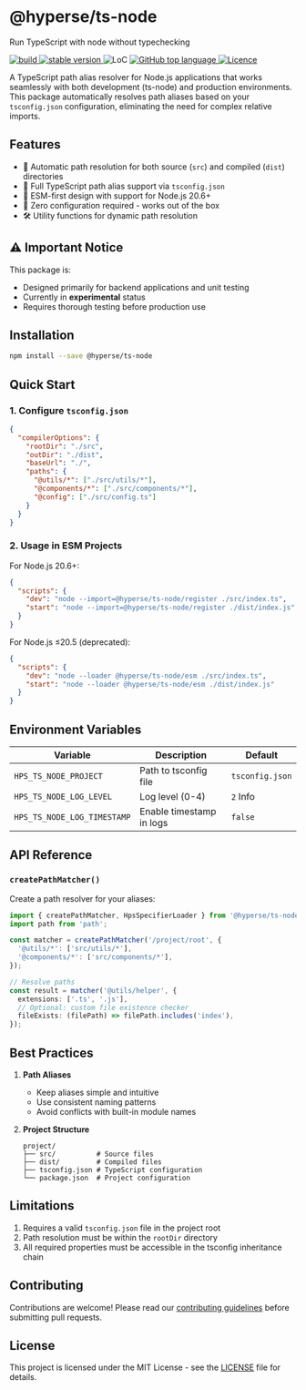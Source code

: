 # @hyperse/ts-node

Run TypeScript with node without typechecking

<p align="left">
  <a aria-label="Build" href="https://github.com/hyperse-io/ts-node/actions?query=workflow%3ACI">
    <img alt="build" src="https://img.shields.io/github/actions/workflow/status/hyperse-io/ts-node/ci-integrity.yml?branch=main&label=ci&logo=github&style=flat-quare&labelColor=000000" />
  </a>
  <a aria-label="stable version" href="https://www.npmjs.com/package/@hyperse/ts-node">
    <img alt="stable version" src="https://img.shields.io/npm/v/%40hyperse%2Fts-node?branch=main&label=version&logo=npm&style=flat-quare&labelColor=000000" />
  </a>
  <a>
    <img alt="LoC" src="https://img.shields.io/bundlephobia/min/%40hyperse%2Fts-node?style=flat-quare&labelColor=000000" />
  </a>
  <a aria-label="Top language" href="https://github.com/hyperse-io/ts-node/search?l=typescript">
    <img alt="GitHub top language" src="https://img.shields.io/github/languages/top/hyperse-io/ts-node?style=flat-square&labelColor=000&color=blue">
  </a>
  <a aria-label="Licence" href="https://github.com/hyperse-io/ts-node/blob/main/LICENSE">
    <img alt="Licence" src="https://img.shields.io/github/license/hyperse-io/ts-node?style=flat-quare&labelColor=000000" />
  </a>
</p>

A TypeScript path alias resolver for Node.js applications that works seamlessly with both development (ts-node) and production environments. This package automatically resolves path aliases based on your `tsconfig.json` configuration, eliminating the need for complex relative imports.

## Features

- 🔄 Automatic path resolution for both source (`src`) and compiled (`dist`) directories
- 🎯 Full TypeScript path alias support via `tsconfig.json`
- 🚀 ESM-first design with support for Node.js 20.6+
- 🔧 Zero configuration required - works out of the box
- 🛠️ Utility functions for dynamic path resolution

## ⚠️ Important Notice

This package is:

- Designed primarily for backend applications and unit testing
- Currently in **experimental** status
- Requires thorough testing before production use

## Installation

```bash
npm install --save @hyperse/ts-node
```

## Quick Start

### 1. Configure `tsconfig.json`

```json
{
  "compilerOptions": {
    "rootDir": "./src",
    "outDir": "./dist",
    "baseUrl": "./",
    "paths": {
      "@utils/*": ["./src/utils/*"],
      "@components/*": ["./src/components/*"],
      "@config": ["./src/config.ts"]
    }
  }
}
```

### 2. Usage in ESM Projects

For Node.js 20.6+:

```json
{
  "scripts": {
    "dev": "node --import=@hyperse/ts-node/register ./src/index.ts",
    "start": "node --import=@hyperse/ts-node/register ./dist/index.js"
  }
}
```

For Node.js ≤20.5 (deprecated):

```json
{
  "scripts": {
    "dev": "node --loader @hyperse/ts-node/esm ./src/index.ts",
    "start": "node --loader @hyperse/ts-node/esm ./dist/index.js"
  }
}
```

## Environment Variables

| Variable                    | Description              | Default         |
| --------------------------- | ------------------------ | --------------- |
| `HPS_TS_NODE_PROJECT`       | Path to tsconfig file    | `tsconfig.json` |
| `HPS_TS_NODE_LOG_LEVEL`     | Log level (0-4)          | `2` Info        |
| `HPS_TS_NODE_LOG_TIMESTAMP` | Enable timestamp in logs | `false`         |

## API Reference

### `createPathMatcher()`

Create a path resolver for your aliases:

```typescript
import { createPathMatcher, HpsSpecifierLoader } from '@hyperse/ts-node';
import path from 'path';

const matcher = createPathMatcher('/project/root', {
  '@utils/*': ['src/utils/*'],
  '@components/*': ['src/components/*'],
});

// Resolve paths
const result = matcher('@utils/helper', {
  extensions: ['.ts', '.js'],
  // Optional: custom file existence checker
  fileExists: (filePath) => filePath.includes('index'),
});
```

## Best Practices

1. **Path Aliases**

   - Keep aliases simple and intuitive
   - Use consistent naming patterns
   - Avoid conflicts with built-in module names

2. **Project Structure**
   ```
   project/
   ├── src/          # Source files
   ├── dist/         # Compiled files
   ├── tsconfig.json # TypeScript configuration
   └── package.json  # Project configuration
   ```

## Limitations

1. Requires a valid `tsconfig.json` file in the project root
2. Path resolution must be within the `rootDir` directory
3. All required properties must be accessible in the tsconfig inheritance chain

## Contributing

Contributions are welcome! Please read our [contributing guidelines](CONTRIBUTING.md) before submitting pull requests.

## License

This project is licensed under the MIT License - see the [LICENSE](LICENSE) file for details.
